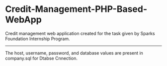 # Credit-Management-PHP-Based-WebApp
Credit management web application created for the task given by Sparks Foundation Internship Program.
<hr>

The host, username, password, and database values are present in company.sql for Dtabse Cnnection.

